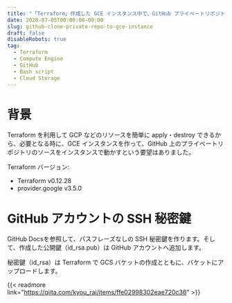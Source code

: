 ```yaml
---
title: "「Terraform」作成した GCE インスタンス中で、GitHub プライベートリポジトリからソースを落とす"
date: 2020-07-05T00:00:00-09:00
slug: github-clone-private-repo-to-gce-instance
draft: false
disableRobots: true
tag:
  - Terraform
  - Compute Engine
  - GitHub
  - Bash script
  - Cloud Storage
---
```


# 背景

Terraform を利用して GCP などのリソースを簡単に apply・destroy できるから、必要となる時に、GCE インスタンスを作って、GitHub 上のプライベートリポジトリのソースをインスタンスで動かすという要望はありました。

Terraform バージョン:

- Terraform v0.12.28
- provider.google v3.5.0

# GitHub アカウントの SSH 秘密鍵

GitHub Docsを参照して、パスフレーズなしの SSH 秘密鍵を作ります。そして、作成した公開鍵（id_rsa.pub）は GitHub アカウントへ追加します。

秘密鍵（id_rsa）は Terraform で GCS バケットの作成とともに、バケットにアップロードします。

{{< readmore link="https://qiita.com/kyou_rai/items/ffe02998302eae720c36" >}}